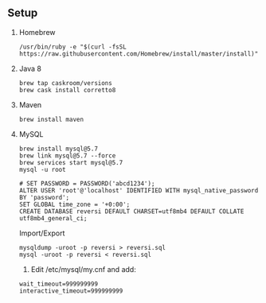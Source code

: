 ## Setup

1. Homebrew

    ```
    /usr/bin/ruby -e "$(curl -fsSL https://raw.githubusercontent.com/Homebrew/install/master/install)"
    ```

1. Java 8

    ```
    brew tap caskroom/versions
    brew cask install corretto8
    ```
    
1. Maven

    ```
    brew install maven
    ```

1. MySQL

    ```
    brew install mysql@5.7
    brew link mysql@5.7 --force
    brew services start mysql@5.7
    mysql -u root
    ```

    ```mysql
    # SET PASSWORD = PASSWORD('abcd1234');
    ALTER USER 'root'@'localhost' IDENTIFIED WITH mysql_native_password BY 'password';
    SET GLOBAL time_zone = '+0:00';
    CREATE DATABASE reversi DEFAULT CHARSET=utf8mb4 DEFAULT COLLATE utf8mb4_general_ci;
    ```
   
    Import/Export
    
    ```
    mysqldump -uroot -p reversi > reversi.sql
    mysql -uroot -p reversi < reversi.sql
    ```
    
    1. Edit /etc/mysql/my.cnf and add:
    
    ```
    wait_timeout=999999999
    interactive_timeout=999999999
    ```
